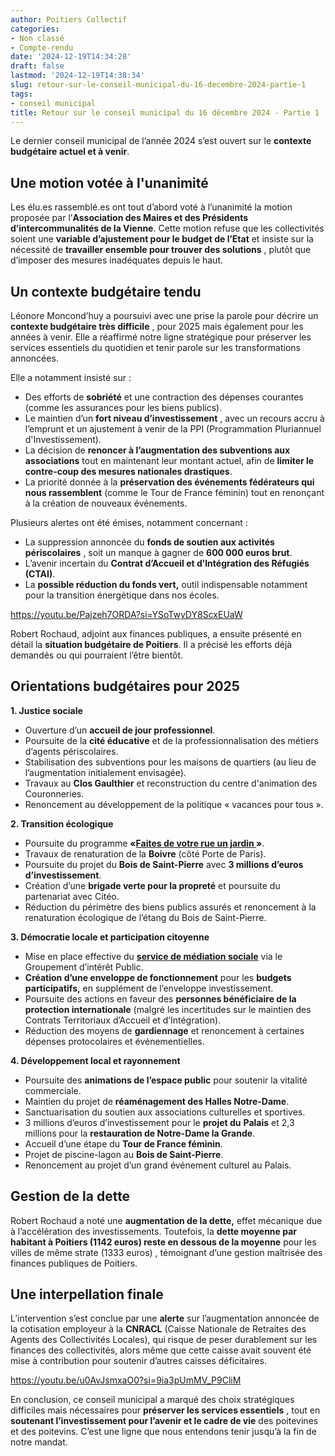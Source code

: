 ```yaml
---
author: Poitiers Collectif
categories:
- Non classé
- Compte-rendu
date: '2024-12-19T14:34:28'
draft: false
lastmod: '2024-12-19T14:38:34'
slug: retour-sur-le-conseil-municipal-du-16-decembre-2024-partie-1
tags:
- conseil municipal
title: Retour sur le conseil municipal du 16 décembre 2024 - Partie 1
---
```


Le dernier conseil municipal de l’année 2024 s’est ouvert sur le **contexte budgétaire actuel et à venir**.

## **Une motion votée à l'unanimité**

Les élu.es rassemblé.es ont tout d’abord voté à l’unanimité la motion proposée par l’**Association des Maires et des Présidents d’intercommunalités de la Vienne**. Cette motion refuse que les collectivités soient une **variable d’ajustement pour le budget de l’Etat** et insiste sur la nécessité de **travailler ensemble pour trouver des solutions** , plutôt que d’imposer des mesures inadéquates depuis le haut.

## **Un contexte budgétaire tendu**

Léonore Moncond’huy a poursuivi avec une prise la parole pour décrire un **contexte budgétaire très difficile** , pour 2025 mais également pour les années à venir. Elle a réaffirmé notre ligne stratégique pour préserver les services essentiels du quotidien et tenir parole sur les transformations annoncées.

Elle a notamment insisté sur :

  * Des efforts de **sobriété** et une contraction des dépenses courantes (comme les assurances pour les biens publics).
  * Le maintien d’un **fort niveau d’investissement** , avec un recours accru à l’emprunt et un ajustement à venir de la PPI (Programmation Pluriannuel d'Investissement).
  * La décision de **renoncer à l’augmentation des subventions aux associations** tout en maintenant leur montant actuel, afin de **limiter le contre-coup des mesures nationales drastiques**.
  * La priorité donnée à la **préservation des événements fédérateurs qui nous rassemblent** (comme le Tour de France féminin) tout en renonçant à la création de nouveaux événements.

Plusieurs alertes ont été émises, notamment concernant :

  * La suppression annoncée du **fonds de soutien aux activités périscolaires** , soit un manque à gagner de **600 000 euros brut**.
  * L’avenir incertain du **Contrat d’Accueil et d’Intégration des Réfugiés (CTAI)**.
  * La **possible réduction du fonds vert,** outil indispensable notamment pour la transition énergétique dans nos écoles.

https://youtu.be/Pajzeh7ORDA?si=YSoTwyDY8ScxEUaW 

Robert Rochaud, adjoint aux finances publiques, a ensuite présenté en détail la **situation budgétaire de Poitiers**. Il a précisé les efforts déjà demandés ou qui pourraient l’être bientôt.

## **Orientations budgétaires pour 2025**

**1\. Justice sociale**

  * Ouverture d’un **accueil de jour professionnel**.
  * Poursuite de la **cité éducative** et de la professionnalisation des métiers d’agents périscolaires.
  * Stabilisation des subventions pour les maisons de quartiers (au lieu de l’augmentation initialement envisagée).
  * Travaux au **Clos Gaulthier** et reconstruction du centre d'animation des Couronneries.
  * Renoncement au développement de la politique « vacances pour tous ».

**2\. Transition écologique**

  * Poursuite du programme **«[Faites de votre rue un jardin ](https://www.poitiers.fr/faites-de-votre-rue-un-jardin)»**.
  * Travaux de renaturation de la **Boivre** (côté Porte de Paris).
  * Poursuite du projet du **Bois de Saint-Pierre** avec **3 millions d’euros d’investissement**.
  * Création d’une **brigade verte pour la propreté** et poursuite du partenariat avec Citéo.
  * Réduction du périmètre des biens publics assurés et renoncement à la renaturation écologique de l’étang du Bois de Saint-Pierre.

**3\. Démocratie locale et participation citoyenne**

  * Mise en place effective du **[service de médiation sociale](https://poitierscollectif.fr/actualites/retour-sur-le-conseil-municipal-du-17-juin-2024/)** via le Groupement d’intérêt Public.
  * **Création d’une enveloppe de fonctionnement** pour les **budgets participatifs,** en supplément de l’enveloppe investissement.
  * Poursuite des actions en faveur des **personnes bénéficiaire de la protection internationale** (malgré les incertitudes sur le maintien des Contrats Territoriaux d’Accueil et d’Intégration).
  * Réduction des moyens de **gardiennage** et renoncement à certaines dépenses protocolaires et événementielles.

**4\. Développement local et rayonnement**

  * Poursuite des **animations de l’espace public** pour soutenir la vitalité commerciale.
  * Maintien du projet de **réaménagement des Halles Notre-Dame**.
  * Sanctuarisation du soutien aux associations culturelles et sportives.
  * 3 millions d’euros d’investissement pour le **projet du** **Palais** et 2,3 millions pour la **restauration de Notre-Dame la Grande**.
  * Accueil d’une étape du **Tour de France féminin**.
  * Projet de piscine-lagon au **Bois de Saint-Pierre**.
  * Renoncement au projet d’un grand événement culturel au Palais.

## **Gestion de la dette**

Robert Rochaud a noté une **augmentation de la dette,** effet mécanique due à l’accélération des investissements. Toutefois, la **dette moyenne par habitant à Poitiers (1142 euros) reste en dessous de la moyenne** pour les villes de même strate (1333 euros) , témoignant d’une gestion maîtrisée des finances publiques de Poitiers.

## **Une interpellation finale**

L’intervention s’est conclue par une **alerte** sur l’augmentation annoncée de la cotisation employeur à la **CNRACL** (Caisse Nationale de Retraites des Agents des Collectivités Locales), qui risque de peser durablement sur les finances des collectivités, alors même que cette caisse avait souvent été mise à contribution pour soutenir d’autres caisses déficitaires.

https://youtu.be/u0AvJsmxaO0?si=9ia3pUmMV_P9CliM 

En conclusion, ce conseil municipal a marqué des choix stratégiques difficiles mais nécessaires pour **préserver les services essentiels** , tout en **soutenant l’investissement pour l’avenir et le cadre de vie** des poitevines et des poitevins. C’est une ligne que nous entendons tenir jusqu’à la fin de notre mandat.
